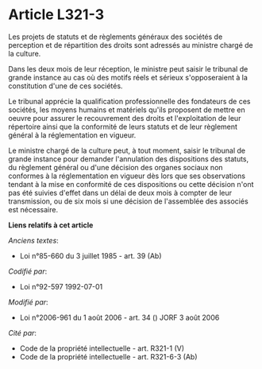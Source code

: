 # Article L321-3

Les projets de statuts et de règlements généraux des sociétés de perception et de répartition des droits sont adressés au
ministre chargé de la culture.

Dans les deux mois de leur réception, le ministre peut saisir le tribunal de grande instance au cas où des motifs réels et
sérieux s'opposeraient à la constitution d'une de ces sociétés.

Le tribunal apprécie la qualification professionnelle des fondateurs de ces sociétés, les moyens humains et matériels qu'ils
proposent de mettre en oeuvre pour assurer le recouvrement des droits et l'exploitation de leur répertoire ainsi que la
conformité de leurs statuts et de leur règlement général à la réglementation en vigueur.

Le ministre chargé de la culture peut, à tout moment, saisir le tribunal de grande instance pour demander l'annulation des
dispositions des statuts, du règlement général ou d'une décision des organes sociaux non conformes à la réglementation en
vigueur dès lors que ses observations tendant à la mise en conformité de ces dispositions ou cette décision n'ont pas été
suivies d'effet dans un délai de deux mois à compter de leur transmission, ou de six mois si une décision de l'assemblée des
associés est nécessaire.

**Liens relatifs à cet article**

_Anciens textes_:

  - Loi n°85-660 du 3 juillet 1985 - art. 39 (Ab)

_Codifié par_:

  - Loi n°92-597 1992-07-01

_Modifié par_:

  - Loi n°2006-961 du 1 août 2006 - art. 34 () JORF 3 août 2006

_Cité par_:

  - Code de la propriété intellectuelle - art. R321-1 (V)
  - Code de la propriété intellectuelle - art. R321-6-3 (Ab)
